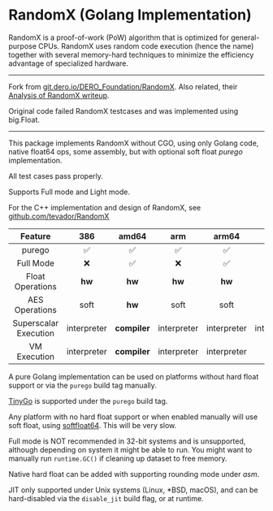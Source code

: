 # RandomX (Golang Implementation)
RandomX is a proof-of-work (PoW) algorithm that is optimized for general-purpose CPUs.
RandomX uses random code execution (hence the name) together with several memory-hard techniques to minimize the efficiency advantage of specialized hardware.

---

Fork from [git.dero.io/DERO_Foundation/RandomX](https://git.dero.io/DERO_Foundation/RandomX). Also related, their [Analysis of RandomX writeup](https://medium.com/deroproject/analysis-of-randomx-dde9dfe9bbc6).

Original code failed RandomX testcases and was implemented using big.Float.

---

This package implements RandomX without CGO, using only Golang code, native float64 ops, some assembly, but with optional soft float _purego_ implementation.

All test cases pass properly.

Supports Full mode and Light mode.

For the C++ implementation and design of RandomX, see [github.com/tevador/RandomX](https://github.com/tevador/RandomX)

|        Feature        |     386     |    amd64     |     arm     |    arm64    |    mips     |   mips64    |   riscv64   |    wasm     |
|:---------------------:|:-----------:|:------------:|:-----------:|:-----------:|:-----------:|:-----------:|:-----------:|:-----------:|
|        purego         |      ✅      |      ✅       |      ✅      |      ✅      |      ✅      |      ✅      |      ✅      |      ✅      |
|       Full Mode       |      ❌      |      ✅       |      ❌      |      ✅      |      ❌      |      ✅      |      ✅      |      ❌      |
|   Float Operations    |   **hw**    |    **hw**    |   **hw**    |   **hw**    |    soft     |    soft     |    soft     |    soft     |
|    AES Operations     |    soft     |    **hw**    |    soft     |    soft     |    soft     |    soft     |    soft     |    soft     |
| Superscalar Execution | interpreter | **compiler** | interpreter | interpreter | interpreter | interpreter | interpreter | interpreter |
|     VM Execution      | interpreter | **compiler** | interpreter | interpreter |    soft     |    soft     |    soft     |    soft     |


A pure Golang implementation can be used on platforms without hard float support or via the `purego` build tag manually.

[TinyGo](https://github.com/tinygo-org/tinygo) is supported under the `purego` build tag.

Any platform with no hard float support or when enabled manually will use soft float, using [softfloat64](https://git.gammaspectra.live/P2Pool/softfloat64). This will be very slow.

Full mode is NOT recommended in 32-bit systems and is unsupported, although depending on system it might be able to run. You might want to manually run `runtime.GC()` if cleaning up dataset to free memory.

Native hard float can be added with supporting rounding mode under _asm_.

JIT only supported under Unix systems (Linux, *BSD, macOS), and can be hard-disabled via the `disable_jit` build flag, or at runtime.